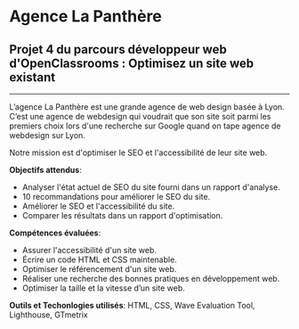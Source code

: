 # Agence La Panthère
## Projet 4 du parcours développeur web d'OpenClassrooms : Optimisez un site web existant

-----------------------------------------------------------------------------------------

L’agence La Panthère est une grande agence de web design basée à Lyon. 
C’est une agence de webdesign qui voudrait que son site soit parmi les premiers choix lors d'une recherche sur Google quand on tape  agence de webdesign sur Lyon.

Notre mission est d'optimiser le SEO et l'accessibilité de leur site web.

__Objectifs attendus__:
* Analyser l'état actuel de SEO du site fourni dans un rapport d'analyse.
* 10 recommandations pour améliorer le SEO du site.
* Améliorer le SEO et l'accessibilité du site.
* Comparer les résultats dans un rapport d'optimisation.

__Compétences évaluées__:
* Assurer l'accessibilité d'un site web.
* Écrire un code HTML et CSS maintenable.
* Optimiser le référencement d'un site web.
* Réaliser une recherche des bonnes pratiques en développement web.
* Optimiser la taille et la vitesse d’un site web.

__Outils et Techonlogies utilisés__:
HTML, CSS, Wave Evaluation Tool, Lighthouse, GTmetrix
